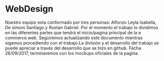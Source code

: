 # WebDesign
Nuestro equipo esta conformado por tres personas: Alfonzo Leyla Isabella, De simoni Santiago y Rostan Gabriel.
Por el momento el trabajo lo dividimos en las diferentes partes que tendrá el inicio/pagina principal de la e commerce web.
Seguiremos actualizando este documento mientras sigamos procediendo con el trabajo.La división y el desarrollo del trabajo se puede apreciar a través del desarrollo que se hizo en github.
Fecha 26/09/2017, terminaremos con los mockups oficiales de la pagina.
